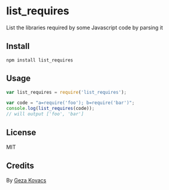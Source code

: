 # list_requires

List the libraries required by some Javascript code by parsing it

## Install

```
npm install list_requires
```

## Usage

```javascript
var list_requires = require('list_requires');

var code = "a=require('foo'); b=require('bar')";
console.log(list_requires(code));
// will output ['foo', 'bar']
```

## License

MIT

## Credits

By [Geza Kovacs](https://github.com/gkovacs)
